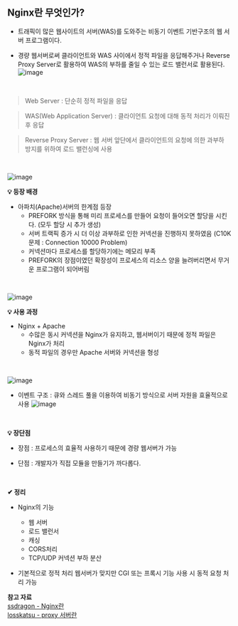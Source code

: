 ## Nginx란 무엇인가?

- 트래픽이 많은 웹사이트의 서버(WAS)를 도와주는 비동기 이벤트 기반구조의 웹 서버 프로그램이다.

- 경량 웹서버로써 클라이언트와 WAS 사이에서 정적 파일을 응답해주거나
Reverse Proxy Server로 활용하여 WAS의 부하를 줄일 수 있는 로드 밸런서로 활용된다.
![image](https://github.com/yejun95/Today-I-Learn/assets/121341413/ba02e0d4-5ff9-49fd-8db3-6ae99ee30a7b)
<br>

> Web Server : 단순히 정적 파일을 응답

> WAS(Web Application Server) : 클라이언트 요청에 대해 동적 처리가 이뤄진 후 응답

> Reverse Proxy Server : 웹 서버 앞단에서 클라이언트의 요청에 의한 과부하 방지를 위하여 로드 밸런싱에 사용
<br>

![image](https://github.com/yejun95/Today-I-Learn/assets/121341413/f7aaf6a1-1410-439a-9faf-0f9f03e340ac)
<br>

**💡 등장 배경**
- 아파치(Apache)서버의 한계점 등장
  - PREFORK 방식을 통해 미리 프로세스를 만들어 요청이 들어오면 할당을 시킨다. (모두 할당 시 추가 생성)
  - 서버 트랙픽 증가 시 더 이상 과부하로 인한 커넥션을 진행하지 못하였음 (C10K 문제 : Connection 10000 Problem)
  - 커넥션마다 프로세스를 할당하기에는 메모리 부족
  - PREFORK의 장점이였던 확장성이 프로세스의 리소스 양을 늘려버리면서 무거운 프로그램이 되어버림
<br>

![image](https://github.com/yejun95/Today-I-Learn/assets/121341413/754b6ee1-2abb-42c0-9f0f-987c9be1f1ba)
<br>

**💡 사용 과정**
- Nginx + Apache
  - 수많은 동시 커넥션을 Nginx가 유지하고, 웹서버이기 때문에 정적 파일은 Nginx가 처리
  - 동적 파일의 경우만 Apache 서버와 커넥션을 형성
<br>

![image](https://github.com/yejun95/Today-I-Learn/assets/121341413/db2a88c8-86e5-4d43-9d45-fbecb2c2c95b)
<br>

- 이벤트 구조 : 큐와 스레드 풀을 이용하여 비동기 방식으로 서버 자원을 효율적으로 사용
![image](https://github.com/yejun95/Today-I-Learn/assets/121341413/40855e8e-b18e-4884-9bca-fc2b6dcdfee7)
<br>

**💡 장단점**
- 장점 : 프로세스의 효율적 사용하기 때문에 경량 웹서버가 가능

- 단점 : 개발자가 직접 모듈을 만들기가 까다롭다.
<br>

**✔ 정리**
- Nginx의 기능
  - 웹 서버
  - 로드 밸런서
  - 캐싱
  - CORS처리
  - TCP/UDP 커넥션 부하 분산
 
- 기본적으로 정적 처리 웹서버가 맞지만 CGI 또는 프록시 기능 사용 시 동적 요청 처리 가능

**참고 자료**<br>
[ssdragon - Nginx란](https://ssdragon.tistory.com/60)<br>
[losskatsu - proxy 서버란](https://losskatsu.github.io/it-infra/reverse-proxy/#2-%ED%8F%AC%EC%9B%8C%EB%93%9C-%ED%94%84%EB%A1%9D%EC%8B%9Cforward-%EC%84%9C%EB%B2%84%EB%9E%80)




